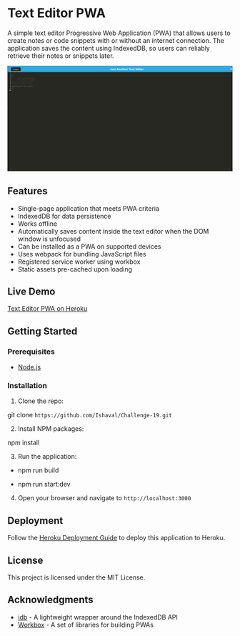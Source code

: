 # Text Editor PWA

A simple text editor Progressive Web Application (PWA) that allows users to create notes or code snippets with or without an internet connection. The application saves the content using IndexedDB, so users can reliably retrieve their notes or snippets later.

![Text Editor PWA Screenshot](./image/JATE.png)

## Features

- Single-page application that meets PWA criteria
- IndexedDB for data persistence
- Works offline
- Automatically saves content inside the text editor when the DOM window is unfocused
- Can be installed as a PWA on supported devices
- Uses webpack for bundling JavaScript files
- Registered service worker using workbox
- Static assets pre-cached upon loading

## Live Demo

[Text Editor PWA on Heroku](https://note-taker-ishaval.herokuapp.com/)

## Getting Started

### Prerequisites

- [Node.js](https://nodejs.org/en/download/)

### Installation

1. Clone the repo:

git clone `https://github.com/Ishaval/Challenge-19.git`

2. Install NPM packages:

npm install

3. Run the application:

- npm run build

- npm run start:dev

4. Open your browser and navigate to `http://localhost:3000`

## Deployment

Follow the [Heroku Deployment Guide](https://www.theodinproject.com/paths/full-stack-javascript/courses/nodejs/lessons/deploying-to-heroku) to deploy this application to Heroku.

## License

This project is licensed under the MIT License.

## Acknowledgments

- [idb](https://github.com/jakearchibald/idb) - A lightweight wrapper around the IndexedDB API
- [Workbox](https://developers.google.com/web/tools/workbox) - A set of libraries for building PWAs
